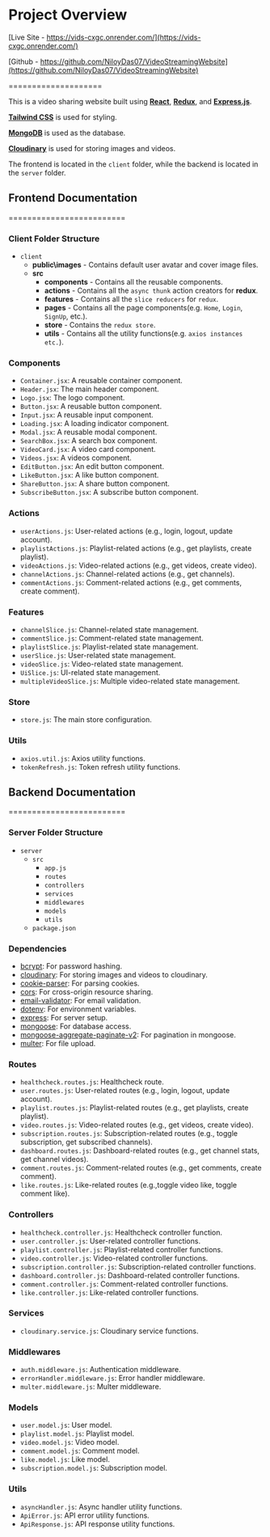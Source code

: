 # Project Overview

[Live Site - https://vids-cxgc.onrender.com/](https://vids-cxgc.onrender.com/)

[Github - https://github.com/NiloyDas07/VideoStreamingWebsite](https://github.com/NiloyDas07/VideoStreamingWebsite)

====================

This is a video sharing website built using **[React](https://reactjs.org)**, **[Redux](https://redux.js.org)**, and **[Express.js](https://expressjs.com)**.

**[Tailwind CSS](https://tailwindcss.com)** is used for styling.

**[MongoDB](https://www.mongodb.com)** is used as the database.

**[Cloudinary](https://cloudinary.com)** is used for storing images and videos.

The frontend is located in the `client` folder, while the backend is located in the `server` folder.

## Frontend Documentation

=========================

### Client Folder Structure

- `client`
  - **public\images** - Contains default user avatar and cover image files.
  - **src**
    - **components** - Contains all the reusable components.
    - **actions** - Contains all the `async thunk` action creators for **redux**.
    - **features** - Contains all the `slice reducers` for `redux`.
    - **pages** - Contains all the page components(e.g. `Home`, `Login`, `SignUp`, etc.).
    - **store** - Contains the `redux store`.
    - **utils** - Contains all the utility functions(e.g. `axios instances etc.`).

### Components

- `Container.jsx`: A reusable container component.
- `Header.jsx`: The main header component.
- `Logo.jsx`: The logo component.
- `Button.jsx`: A reusable button component.
- `Input.jsx`: A reusable input component.
- `Loading.jsx`: A loading indicator component.
- `Modal.jsx`: A reusable modal component.
- `SearchBox.jsx`: A search box component.
- `VideoCard.jsx`: A video card component.
- `Videos.jsx`: A videos component.
- `EditButton.jsx`: An edit button component.
- `LikeButton.jsx`: A like button component.
- `ShareButton.jsx`: A share button component.
- `SubscribeButton.jsx`: A subscribe button component.

### Actions

- `userActions.js`: User-related actions (e.g., login, logout, update account).
- `playlistActions.js`: Playlist-related actions (e.g., get playlists, create playlist).
- `videoActions.js`: Video-related actions (e.g., get videos, create video).
- `channelActions.js`: Channel-related actions (e.g., get channels).
- `commentActions.js`: Comment-related actions (e.g., get comments, create comment).

### Features

- `channelSlice.js`: Channel-related state management.
- `commentSlice.js`: Comment-related state management.
- `playlistSlice.js`: Playlist-related state management.
- `userSlice.js`: User-related state management.
- `videoSlice.js`: Video-related state management.
- `UiSlice.js`: UI-related state management.
- `multipleVideoSlice.js`: Multiple video-related state management.

### Store

- `store.js`: The main store configuration.

### Utils

- `axios.util.js`: Axios utility functions.
- `tokenRefresh.js`: Token refresh utility functions.

## Backend Documentation

=========================

### Server Folder Structure

- `server`
  - `src`
    - `app.js`
    - `routes`
    - `controllers`
    - `services`
    - `middlewares`
    - `models`
    - `utils`
  - `package.json`

### Dependencies

- [bcrypt](https://www.npmjs.com/package/bcrypt): For password hashing.
- [cloudinary](https://cloudinary.com/documentation/node_integration): For storing images and videos to cloudinary.
- [cookie-parser](https://www.npmjs.com/package/cookie-parser): For parsing cookies.
- [cors](https://www.npmjs.com/package/cors): For cross-origin resource sharing.
- [email-validator](https://www.npmjs.com/package/email-validator): For email validation.
- [dotenv](https://www.npmjs.com/package/dotenv): For environment variables.
- [express](https://expressjs.com/): For server setup.
- [mongoose](https://mongoosejs.com/): For database access.
- [mongoose-aggregate-paginate-v2](https://www.npmjs.com/package/mongoose-aggregate-paginate-v2): For pagination in mongoose.
- [multer](https://www.npmjs.com/package/multer): For file upload.

### Routes

- `healthcheck.routes.js`: Healthcheck route.
- `user.routes.js`: User-related routes (e.g., login, logout, update account).
- `playlist.routes.js`: Playlist-related routes (e.g., get playlists, create playlist).
- `video.routes.js`: Video-related routes (e.g., get videos, create video).
- `subscription.routes.js`: Subscription-related routes (e.g., toggle subscription, get subscribed channels).
- `dashboard.routes.js`: Dashboard-related routes (e.g., get channel stats, get channel videos).
- `comment.routes.js`: Comment-related routes (e.g., get comments, create comment).
- `like.routes.js`: Like-related routes (e.g.,toggle video like, toggle comment like).

### Controllers

- `healthcheck.controller.js`: Healthcheck controller function.
- `user.controller.js`: User-related controller functions.
- `playlist.controller.js`: Playlist-related controller functions.
- `video.controller.js`: Video-related controller functions.
- `subscription.controller.js`: Subscription-related controller functions.
- `dashboard.controller.js`: Dashboard-related controller functions.
- `comment.controller.js`: Comment-related controller functions.
- `like.controller.js`: Like-related controller functions.

### Services

- `cloudinary.service.js`: Cloudinary service functions.

### Middlewares

- `auth.middleware.js`: Authentication middleware.
- `errorHandler.middleware.js`: Error handler middleware.
- `multer.middleware.js`: Multer middleware.

### Models

- `user.model.js`: User model.
- `playlist.model.js`: Playlist model.
- `video.model.js`: Video model.
- `comment.model.js`: Comment model.
- `like.model.js`: Like model.
- `subscription.model.js`: Subscription model.

### Utils

- `asyncHandler.js`: Async handler utility functions.
- `ApiError.js`: API error utility functions.
- `ApiResponse.js`: API response utility functions.
